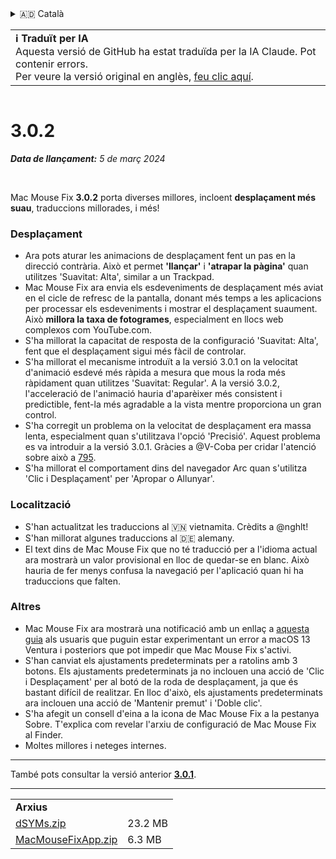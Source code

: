 <details>
<summary>🇦🇩 Català</summary>

[🇬🇧 English (GitHub)](https://github.com/noah-nuebling/mac-mouse-fix/releases/tag/3.0.2)\
**🇦🇩 Català**\
[🇩🇪 Deutsch](https://redirect.macmousefix.com/?target=mmf-release&tag=3.0.2&locale=de)\
[🇪🇸 Español](https://redirect.macmousefix.com/?target=mmf-release&tag=3.0.2&locale=es)\
[🇫🇷 Français](https://redirect.macmousefix.com/?target=mmf-release&tag=3.0.2&locale=fr)\
[🇮🇩 Indonesia](https://redirect.macmousefix.com/?target=mmf-release&tag=3.0.2&locale=id)\
[🇮🇹 Italiano](https://redirect.macmousefix.com/?target=mmf-release&tag=3.0.2&locale=it)\
[🇭🇺 Magyar](https://redirect.macmousefix.com/?target=mmf-release&tag=3.0.2&locale=hu)\
[🇳🇱 Nederlands](https://redirect.macmousefix.com/?target=mmf-release&tag=3.0.2&locale=nl)\
[🇵🇱 Polski](https://redirect.macmousefix.com/?target=mmf-release&tag=3.0.2&locale=pl)\
[🇧🇷 Português (Brasil)](https://redirect.macmousefix.com/?target=mmf-release&tag=3.0.2&locale=pt-BR)\
[🇵🇹 Português (Portugal)](https://redirect.macmousefix.com/?target=mmf-release&tag=3.0.2&locale=pt-PT)\
[🇷🇴 Română](https://redirect.macmousefix.com/?target=mmf-release&tag=3.0.2&locale=ro)\
[🇸🇪 Svenska](https://redirect.macmousefix.com/?target=mmf-release&tag=3.0.2&locale=sv)\
[🇻🇳 Tiếng Việt](https://redirect.macmousefix.com/?target=mmf-release&tag=3.0.2&locale=vi)\
[🇹🇷 Türkçe](https://redirect.macmousefix.com/?target=mmf-release&tag=3.0.2&locale=tr)\
[🇨🇿 Čeština](https://redirect.macmousefix.com/?target=mmf-release&tag=3.0.2&locale=cs)\
[🇬🇷 Ελληνικά](https://redirect.macmousefix.com/?target=mmf-release&tag=3.0.2&locale=el)\
[🇷🇺 Русский](https://redirect.macmousefix.com/?target=mmf-release&tag=3.0.2&locale=ru)\
[🇺🇦 Українська](https://redirect.macmousefix.com/?target=mmf-release&tag=3.0.2&locale=uk)\
[🇮🇱 עברית](https://redirect.macmousefix.com/?target=mmf-release&tag=3.0.2&locale=he)\
[🇸🇦 العربية](https://redirect.macmousefix.com/?target=mmf-release&tag=3.0.2&locale=ar)\
[🇮🇳 हिन्दी](https://redirect.macmousefix.com/?target=mmf-release&tag=3.0.2&locale=hi)\
[🇹🇭 ไทย](https://redirect.macmousefix.com/?target=mmf-release&tag=3.0.2&locale=th)\
[🇨🇳 中文 (简体)](https://redirect.macmousefix.com/?target=mmf-release&tag=3.0.2&locale=zh-Hans)\
[🇨🇳 中文 (繁體)](https://redirect.macmousefix.com/?target=mmf-release&tag=3.0.2&locale=zh-Hant)\
[🇭🇰 中文（香港)](https://redirect.macmousefix.com/?target=mmf-release&tag=3.0.2&locale=zh-HK)\
[🇯🇵 日本語](https://redirect.macmousefix.com/?target=mmf-release&tag=3.0.2&locale=ja)\
[🇰🇷 한국어](https://redirect.macmousefix.com/?target=mmf-release&tag=3.0.2&locale=ko)\
[Help translate Mac Mouse Fix to different languages!](https://github.com/noah-nuebling/mac-mouse-fix/discussions/731)
</details>
<table align=><td>
<b>ℹ️ Traduït per IA</b><br>
Aquesta versió de GitHub ha estat traduïda per la IA Claude. Pot contenir errors.<br>
Per veure la versió original en anglès, <a href="https://github.com/noah-nuebling/mac-mouse-fix/releases/tag/3.0.2">feu clic aquí</a>.
</td></table>

<table></table>

# 3.0.2
***Data de llançament:** 5 de març 2024*

<br>

Mac Mouse Fix **3.0.2** porta diverses millores, incloent **desplaçament més suau**, traduccions millorades, i més!

### Desplaçament

- Ara pots aturar les animacions de desplaçament fent un pas en la direcció contrària. Això et permet **'llançar'** i **'atrapar la pàgina'** quan utilitzes 'Suavitat: Alta', similar a un Trackpad.
- Mac Mouse Fix ara envia els esdeveniments de desplaçament més aviat en el cicle de refresc de la pantalla, donant més temps a les aplicacions per processar els esdeveniments i mostrar el desplaçament suaument. Això **millora la taxa de fotogrames**, especialment en llocs web complexos com YouTube.com.
- S'ha millorat la capacitat de resposta de la configuració 'Suavitat: Alta', fent que el desplaçament sigui més fàcil de controlar.
- S'ha millorat el mecanisme introduït a la versió 3.0.1 on la velocitat d'animació esdevé més ràpida a mesura que mous la roda més ràpidament quan utilitzes 'Suavitat: Regular'. A la versió 3.0.2, l'acceleració de l'animació hauria d'aparèixer més consistent i predictible, fent-la més agradable a la vista mentre proporciona un gran control.
- S'ha corregit un problema on la velocitat de desplaçament era massa lenta, especialment quan s'utilitzava l'opció 'Precisió'. Aquest problema es va introduir a la versió 3.0.1. Gràcies a @V-Coba per cridar l'atenció sobre això a [795](https://github.com/noah-nuebling/mac-mouse-fix/issues/795).
- S'ha millorat el comportament dins del navegador Arc quan s'utilitza 'Clic i Desplaçament' per 'Apropar o Allunyar'.

### Localització

- S'han actualitzat les traduccions al 🇻🇳 vietnamita. Crèdits a @nghlt!
- S'han millorat algunes traduccions al 🇩🇪 alemany.
- El text dins de Mac Mouse Fix que no té traducció per a l'idioma actual ara mostrarà un valor provisional en lloc de quedar-se en blanc. Això hauria de fer menys confusa la navegació per l'aplicació quan hi ha traduccions que falten.

### Altres

- Mac Mouse Fix ara mostrarà una notificació amb un enllaç a [aquesta guia](https://github.com/noah-nuebling/mac-mouse-fix/discussions/861) als usuaris que puguin estar experimentant un error a macOS 13 Ventura i posteriors que pot impedir que Mac Mouse Fix s'activi.
- S'han canviat els ajustaments predeterminats per a ratolins amb 3 botons. Els ajustaments predeterminats ja no inclouen una acció de 'Clic i Desplaçament' per al botó de la roda de desplaçament, ja que és bastant difícil de realitzar. En lloc d'això, els ajustaments predeterminats ara inclouen una acció de 'Mantenir premut' i 'Doble clic'.
- S'ha afegit un consell d'eina a la icona de Mac Mouse Fix a la pestanya Sobre. T'explica com revelar l'arxiu de configuració de Mac Mouse Fix al Finder.
- Moltes millores i neteges internes.

---

També pots consultar la versió anterior [**3.0.1**](https://redirect.macmousefix.com/?target=mmf-release&tag=3.0.1&locale=ca).

---

<table align="start">
<tr>
    <td colspan=2>
        <b>Arxius</b>
    </td>
</tr>
<tr>
    <td><a href="https://github.com/noah-nuebling/mac-mouse-fix/releases/download/3.0.2/dSYMs.zip">dSYMs.zip</a></td>
    <td>23.2 MB</td>
</tr>
<tr>
    <td><a href="https://github.com/noah-nuebling/mac-mouse-fix/releases/download/3.0.2/MacMouseFixApp.zip">MacMouseFixApp.zip</a></td>
    <td>6.3 MB</td>
</tr>
</table>